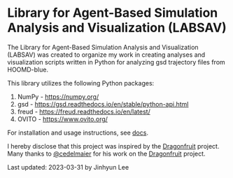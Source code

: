 # Library for Agent-Based Simulation Analysis and Visualization (LABSAV)

The Library for Agent-Based Simulation Analysis and Visualization (LABSAV) was created to organize my work in creating analyses and visualization scripts written in Python for analyzing gsd trajectory files from HOOMD-blue.

This library utilizes the following Python packages:

1. NumPy - <https://numpy.org/>
2. gsd - <https://gsd.readthedocs.io/en/stable/python-api.html>
3. freud - <https://freud.readthedocs.io/en/latest/>
4. OVITO - <https://www.ovito.org/>

For installation and usage instructions, see [docs](./docs/index.md).

I hereby disclose that this project was inspired by the [Dragonfruit](https://github.com/cedelmaier/dragonfruit) project. Many thanks to [@cedelmaier](https://github.com/cedelmaier) for his work on the [Dragonfruit](https://github.com/cedelmaier/dragonfruit) project.

Last updated: 2023-03-31 by Jinhyun Lee
